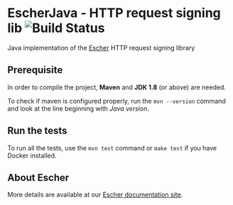 EscherJava - HTTP request signing lib ![Build Status](https://github.com/emartech/escher-java/actions/workflows/java.yml/badge.svg)
=====================================

Java implementation of the [Escher](https://github.com/emartech/escher) HTTP request signing library

Prerequisite
------------

In order to compile the project, **Maven** and **JDK 1.8** (or above) are needed.

To check if maven is configured properly, run the `mvn --version` command and look at the line beginning with *Java version*.

Run the tests
-------------

To run all the tests, use the `mvn test` command or `make test` if you have Docker installed.

About Escher
------------

More details are available at our [Escher documentation site](http://escherauth.io/).

